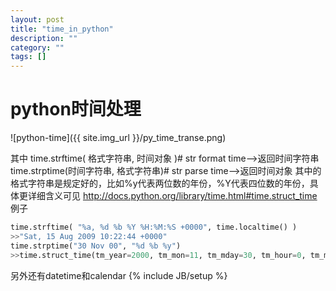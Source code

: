 ```yaml
---
layout: post
title: "time_in_python"
description: ""
category: ""
tags: []
---
```

#      python时间处理

![python-time]({{ site.img_url }}/py_time_transe.png)

其中
time.strftime( 格式字符串, 时间对象 )# str format time-->返回时间字符串
time.strptime(时间字符串, 格式字符串)# str parse time-->返回时间对象
其中的格式字符串是规定好的，比如%y代表两位数的年份，%Y代表四位数的年份，具体更详细含义可见
http://docs.python.org/library/time.html#time.struct_time
例子
```python
time.strftime( "%a, %d %b %Y %H:%M:%S +0000", time.localtime() )
>>"Sat, 15 Aug 2009 10:22:44 +0000"
time.strptime("30 Nov 00", "%d %b %y")
>>time.struct_time(tm_year=2000, tm_mon=11, tm_mday=30, tm_hour=0, tm_min=0, tm_sec=0, tm_wday=3, tm_yday=335, tm_isdst=-1)
```
另外还有datetime和calendar
{% include JB/setup %}
